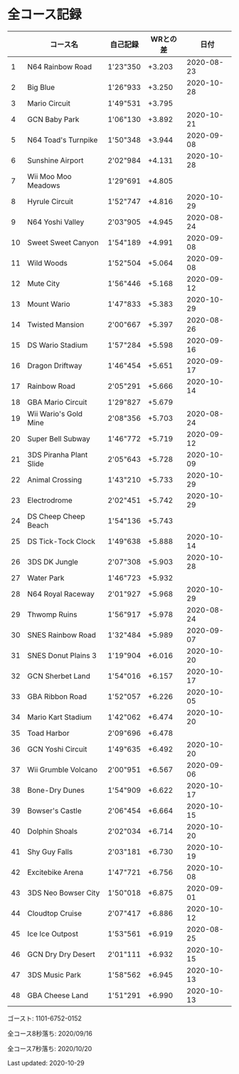 # 全コース記録

||コース名|自己記録|WRとの差|日付
|--|--|--|--|--|
|1|N64 Rainbow Road|1'23"350|+3.203|2020-08-23|
|2|Big Blue|1'26"933|+3.250|2020-10-28|
|3|Mario Circuit|1'49"531|+3.795||
|4|GCN Baby Park|1'06"130|+3.892|2020-10-21|
|5|N64 Toad's Turnpike|1'50"348|+3.944|2020-09-08|
|6|Sunshine Airport|2'02"984|+4.131|2020-10-28|
|7|Wii Moo Moo Meadows|1'29"691|+4.805||
|8|Hyrule Circuit|1'52"747|+4.816|2020-10-29|
|9|N64 Yoshi Valley|2'03"905|+4.945|2020-08-24|
|10|Sweet Sweet Canyon|1'54"189|+4.991|2020-09-08|
|11|Wild Woods|1'52"504|+5.064|2020-09-08|
|12|Mute City|1'56"446|+5.168|2020-09-12|
|13|Mount Wario|1'47"833|+5.383|2020-10-29|
|14|Twisted Mansion|2'00"667|+5.397|2020-08-26|
|15|DS Wario Stadium|1'57"284|+5.598|2020-09-16|
|16|Dragon Driftway|1'46"454|+5.651|2020-09-17|
|17|Rainbow Road|2'05"291|+5.666|2020-10-14|
|18|GBA Mario Circuit|1'29"827|+5.679||
|19|Wii Wario's Gold Mine|2'08"356|+5.703|2020-08-24|
|20|Super Bell Subway|1'46"772|+5.719|2020-09-12|
|21|3DS Piranha Plant Slide|2'05"643|+5.728|2020-10-09|
|22|Animal Crossing|1'43"210|+5.733|2020-10-29|
|23|Electrodrome|2'02"451|+5.742|2020-10-29|
|24|DS Cheep Cheep Beach|1'54"136|+5.743||
|25|DS Tick-Tock Clock|1'49"638|+5.888|2020-10-14|
|26|3DS DK Jungle|2'07"308|+5.903|2020-10-28|
|27|Water Park|1'46"723|+5.932||
|28|N64 Royal Raceway|2'01"927|+5.968|2020-10-29|
|29|Thwomp Ruins|1'56"917|+5.978|2020-08-24|
|30|SNES Rainbow Road|1'32"484|+5.989|2020-09-07|
|31|SNES Donut Plains 3|1'19"904|+6.016|2020-10-20|
|32|GCN Sherbet Land|1'54"016|+6.157|2020-10-17|
|33|GBA Ribbon Road|1'52"057|+6.226|2020-10-05|
|34|Mario Kart Stadium|1'42"062|+6.474|2020-10-20|
|35|Toad Harbor|2'09"696|+6.478||
|36|GCN Yoshi Circuit|1'49"635|+6.492|2020-10-20|
|37|Wii Grumble Volcano|2'00"951|+6.567|2020-09-06|
|38|Bone-Dry Dunes|1'54"909|+6.622|2020-10-17|
|39|Bowser's Castle|2'06"454|+6.664|2020-10-15|
|40|Dolphin Shoals|2'02"034|+6.714|2020-10-20|
|41|Shy Guy Falls|2'03"181|+6.730|2020-10-19|
|42|Excitebike Arena|1'47"721|+6.756|2020-10-08|
|43|3DS Neo Bowser City|1'50"018|+6.875|2020-09-01|
|44|Cloudtop Cruise|2'07"417|+6.886|2020-10-12|
|45|Ice Ice Outpost|1'53"561|+6.919|2020-08-25|
|46|GCN Dry Dry Desert|2'01"111|+6.932|2020-10-15|
|47|3DS Music Park|1'58"562|+6.945|2020-10-13|
|48|GBA Cheese Land|1'51"291|+6.990|2020-10-13|

ゴースト: 1101-6752-0152

全コース8秒落ち: 2020/09/16

全コース7秒落ち: 2020/10/20

Last updated: 2020-10-29
